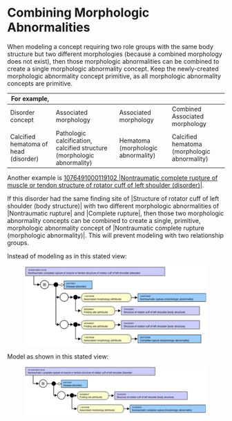 # Combining Morphologic Abnormalities

When modeling a concept requiring two role groups with the same body structure but two different morphologies (because a combined morphology does not exist), then those morphologic abnormalities can be combined to create a single morphologic abnormality concept. Keep the newly-created morphologic abnormality concept primitive, as all morphologic abnormality concepts are primitive.

| For example,                          |                                                                         |                                    |                                              |
| ------------------------------------- | ----------------------------------------------------------------------- | ---------------------------------- | -------------------------------------------- |
| Disorder concept                      | Associated morphology                                                   | Associated morphology              | Combined Associated morphology               |
| Calcified hematoma of head (disorder) | Pathologic calcification, calcified structure (morphologic abnormality) | Hematoma (morphologic abnormality) | Calcified hematoma (morphologic abnormality) |

Another example is [1076491000119102 |Nontraumatic complete rupture of muscle or tendon structure of rotator cuff of left shoulder (disorder)|](http://snomed.info/id/1076491000119102).

If this disorder had the same finding site of |Structure of rotator cuff of left shoulder (body structure)| with two different morphologic abnormalities of |Nontraumatic rupture| and |Complete rupture|, then those two morphologic abnormality concepts can be combined to create a single, primitive, morphologic abnormality concept of |Nontraumatic complete rupture (morphologic abnormality)|. This will prevent modeling with two relationship groups.

Instead of modeling as in this stated view:

<figure><img src="../../../../../../.gitbook/assets/image.png" alt=""><figcaption></figcaption></figure>

Model as shown in this stated view:

<figure><img src="../../../../../../.gitbook/assets/image (1).png" alt=""><figcaption></figcaption></figure>

